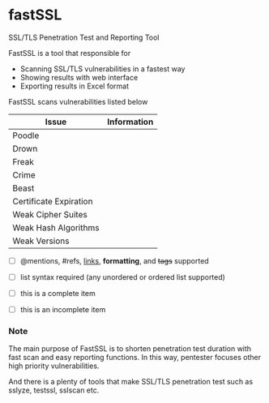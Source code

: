 # fastSSL
SSL/TLS Penetration Test and Reporting Tool

FastSSL is a tool that responsible for

* Scanning SSL/TLS vulnerabilities in a fastest way
* Showing results with web interface
* Exporting results in Excel format

FastSSL scans vulnerabilities listed below

| Issue         | Information |
| ------------- | ----------- |
| Poodle        |             |
| Drown         |             |
| Freak         |             |
| Crime         |             |
| Beast         |             |
| Certificate Expiration        |             |
| Weak Cipher Suites        |             |
| Weak Hash Algorithms        |             |
| Weak Versions        |             |

- [ ] @mentions, #refs, [links](), **formatting**, and <del>tags</del> supported
- [ ] list syntax required (any unordered or ordered list supported)
- [ ] this is a complete item
- [ ] this is an incomplete item


### Note
The main purpose of FastSSL is to shorten penetration test duration with fast scan and easy reporting functions. In this way, pentester focuses other high priority vulnerabilities.

And there is a plenty of tools that make SSL/TLS penetration test such as sslyze, testssl, sslscan etc. 
